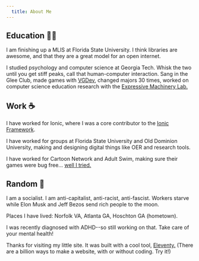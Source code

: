 ```yaml
---
  title: About Me
---
```


## Education 🧑‍🏫

I am finishing up a MLIS at Florida State University. I think libraries are awesome, and that they are a great model for an open internet.

I studied psychology and computer science at Georgia Tech. Whisk the two until you get stiff peaks, call that human-computer interaction. Sang in the Glee Club, made games with [VGDev](https://vgdev.gtorg.gatech.edu/), changed majors 30 times, worked on computer science education research with the [Expressive Machinery Lab.](https://expressivemachinery.gatech.edu/) 

## Work ☕

I have worked for Ionic, where I was a core contributor to the [Ionic Framework](https://github.com/ionic-team/ionic-framework). 

I have worked for groups at Florida State University and Old Dominion University, making and designing digital things like OER and research tools.

I have worked for Cartoon Network and Adult Swim, making sure their games were bug free... [well I tried.](https://www.polygon.com/2017/10/31/16581842/steven-universe-save-the-light-review) 

## Random 🤠

I am a socialist. I am anti-capitalist, anti-racist, anti-fascist. Workers starve while Elon Musk and Jeff Bezos send rich people to the moon.

Places I have lived: Norfolk VA, Atlanta GA, Hoschton GA (hometown). 

I was recently diagnosed with ADHD--so still working on that. Take care of your mental health!

Thanks for visiting my little site. It was built with a cool tool, [Eleventy.](https://www.11ty.dev/) (There are a billion ways to make a website, with or without coding. Try it!)